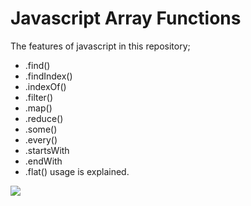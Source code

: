 # Javascript Array Functions
The features of javascript in this repository;
- .find() 
- .findIndex() 
- .indexOf() 
- .filter() 
- .map() 
- .reduce() 
- .some() 
- .every() 
- .startsWith 
- .endWith 
- .flat() 
usage is explained.

![](img/fetch-api.png)
